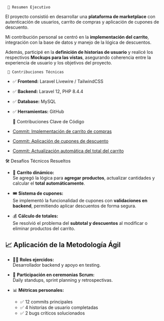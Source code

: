      📑 Resumen Ejecutivo  

El proyecto consistió en desarrollar una **plataforma de marketplace** con autenticación de usuarios, carrito de compras y aplicación de cupones de descuento.  

Mi contribución personal se centró en la **implementación del carrito**, integración con la base de datos y manejo de la lógica de descuentos.  

Además, participé en la **definición de historias de usuario** y realicé los respectivos **Mockups para las vistas**, asegurando coherencia entre la experiencia de usuario y los objetivos del proyecto.  


     🔹 Contribuciones Técnicas  

- ✅ **Frontend:** Laravel Livewire / TailwindCSS  
- ✅ **Backend:** Laravel 12, PHP 8.4.4  
- ✅ **Database:** MySQL  
- ✅ **Herramientas:** GitHub  


     🔑 Contribuciones Clave de Código  

- [Commit: Implementación de carrito de compras](https://github.com/Jhoel777ar/marketplace-lpz/commit/aa9b206877fecd8b7e80b2fe463a15b3e6e2dc4b)  

- [Commit: Aplicación de cupones de descuento](https://github.com/Jhoel777ar/marketplace-lpz/commit/beb7c117c88af0b9ca55b94e06013f24510b8622)  

- [Commit: Actualización automática del total del carrito](https://github.com/Jhoel777ar/marketplace-lpz/commit/eecfdafd41afb0b6df6e6f3f6b06e12817930111)  
 


🛠️ Desafíos Técnicos Resueltos  

- 🔄 **Carrito dinámico:**  
  Se agregó la lógica para **agregar productos**, actualizar cantidades y calcular el **total automáticamente**.  

- 🎟️ **Sistema de cupones:**  
  Se implementó la funcionalidad de cupones con **validaciones en backend**, permitiendo aplicar descuentos de forma segura.  

- 💰 **Cálculo de totales:**  
  Se resolvió el problema del **subtotal y descuentos** al modificar o eliminar productos del carrito.  



## 📈 Aplicación de la Metodología Ágil  

- 👨‍💻 **Roles ejercidos:**  
  Desarrollador backend y apoyo en testing.  

- 📅 **Participación en ceremonias Scrum:**  
  Daily standups, sprint planning y retrospectivas.  

- 📊 **Métricas personales:**  
  - ✅ 12 commits principales  
  - ✅ 4 historias de usuario completadas  
  - ✅ 2 bugs críticos solucionados  


